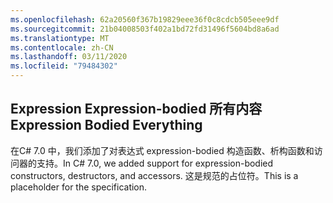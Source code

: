 ```yaml
---
ms.openlocfilehash: 62a20560f367b19829eee36f0c8cdcb505eee9df
ms.sourcegitcommit: 21b04008503f402a1bd72fd31496f5604bd8a6ad
ms.translationtype: MT
ms.contentlocale: zh-CN
ms.lasthandoff: 03/11/2020
ms.locfileid: "79484302"
---
```

## <a name="expression-bodied-everything"></a><span data-ttu-id="2ee4b-101">Expression Expression-bodied 所有内容</span><span class="sxs-lookup"><span data-stu-id="2ee4b-101">Expression Bodied Everything</span></span>

<span data-ttu-id="2ee4b-102">在C# 7.0 中，我们添加了对表达式 expression-bodied 构造函数、析构函数和访问器的支持。</span><span class="sxs-lookup"><span data-stu-id="2ee4b-102">In C# 7.0, we added support for expression-bodied constructors, destructors, and accessors.</span></span>  <span data-ttu-id="2ee4b-103">这是规范的占位符。</span><span class="sxs-lookup"><span data-stu-id="2ee4b-103">This is a placeholder for the specification.</span></span>
